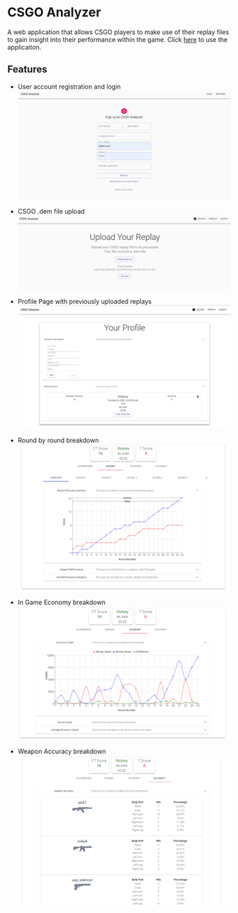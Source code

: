 # CSGO Analyzer

A web application that allows CSGO players to make use of their replay files to gain insight into their performance within the game. Click [here](http://csgo-analyzer.herokuapp.com/) to use the applicaiton.

## Features
* User account registration and login
![alt text](https://github.com/gjabble/csgo-web-app/blob/master/screenshots/registration.png)

* CSGO .dem file upload
![alt text](https://github.com/gjabble/csgo-web-app/blob/master/screenshots/upload.png)

* Profile Page with previously uploaded replays
![alt text](https://github.com/gjabble/csgo-web-app/blob/master/screenshots/profile.png)

* Round by round breakdown
![alt text](https://github.com/gjabble/csgo-web-app/blob/master/screenshots/rounds.png)

* In Game Economy breakdown
![alt text](https://github.com/gjabble/csgo-web-app/blob/master/screenshots/economy.png)

* Weapon Accuracy breakdown
![alt text](https://github.com/gjabble/csgo-web-app/blob/master/screenshots/accuracy.png)

